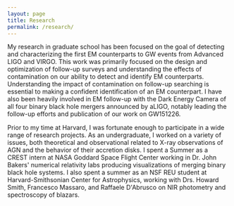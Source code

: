 ```yaml
---
layout: page
title: Research
permalink: /research/
---
```


My research in graduate school has been focused on the goal of detecting and characterizing the first EM counterparts to GW events from Advanced LIGO and VIRGO. This work was primarily focused on the design and optimization of follow-up surveys and understanding the effects of contamination on our ability to detect and identify EM counterparts. Understanding the impact of contamination on follow-up searching is essential to making a confident identification of an EM counterpart. I have also been heavily involved in EM follow-up  with the Dark Energy Camera of all four binary black hole mergers announced by aLIGO, notably leading the follow-up efforts and publication of our work on GW151226. 

Prior to my time at Harvard, I was fortunate enough to participate in a wide range of research projects. As an undergraduate, I worked on a variety of issues, both theoretical and observational related to X-ray observations of AGN and the behavior of their accretion disks. I spent a Summer as a CREST intern at NASA Goddard Space Flight Center working in Dr. John Bakers' numerical relativity labs producing visualizations of merging binary black hole systems. I also spent a summer as an NSF REU student at Harvard-Smithsonian Center for Astrophysics, working with Drs. Howard Smith, Francesco Massaro, and Raffaele D'Abrusco on NIR photometry and spectroscopy of blazars. 
